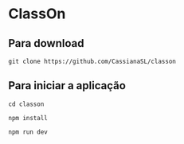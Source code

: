 # ClassOn

## Para download

```
git clone https://github.com/CassianaSL/classon
```

## Para iniciar a aplicação

```
cd classon

npm install

npm run dev
```
